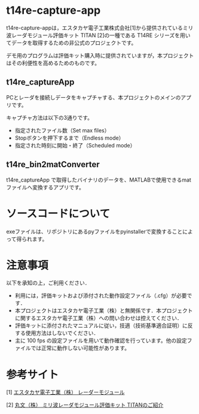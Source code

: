 # t14re-capture-app
t14re-capture-appは，エスタカヤ電子工業株式会社[1]から提供されているミリ波レーダモジュール評価キット TITAN [2]の一種である T14RE シリーズを用いてデータを取得するための非公式のプロジェクトです。

デモ用のプログラムは評価キット購入時に提供されていますが，本プロジェクトはその利便性を高めるためのものです。

## t14re_captureApp
PCとレーダを接続しデータをキャプチャする、本プロジェクトのメインのアプリです。

キャプチャ方法は以下の3通りです。
- 指定されたファイル数（Set max files）
- Stopボタンを押下するまで（Endless mode）
- 指定された時刻に開始・終了（Scheduled mode）

## t14re_bin2matConverter
t14re_captureApp で取得したバイナリのデータを、MATLABで使用できるmatファイルへ変換するアプリです。

# ソースコードについて
exeファイルは、リポジトリにあるpyファイルをpyinstallerで変換することによって得られます。

# 注意事項
以下を承知の上，ご利用ください．
- 利用には，評価キットおよび添付された動作設定ファイル（.cfg）が必要です．
- 本プロジェクトはエスタカヤ電子工業（株）と無関係です．本プロジェクトに関するエスタカヤ電子工業（株）への問い合わせは控えてください．
- 評価キットに添付されたマニュアルに従い，技適（技術基準適合証明）に反する使用方法はしないでください．
- 主に 100 fps の設定ファイルを用いて動作確認を行っています。他の設定ファイルでは正常に動作しない可能性があります。

# 参考サイト
[1] [エスタカヤ電子工業（株） レーダーモジュール](https://www.s-takaya.co.jp/product/radar/)

[2] [丸文（株） ミリ波レーダモジュール評価キット TITANのご紹介](https://www.marubun.co.jp/technicalsquare/9141/)
